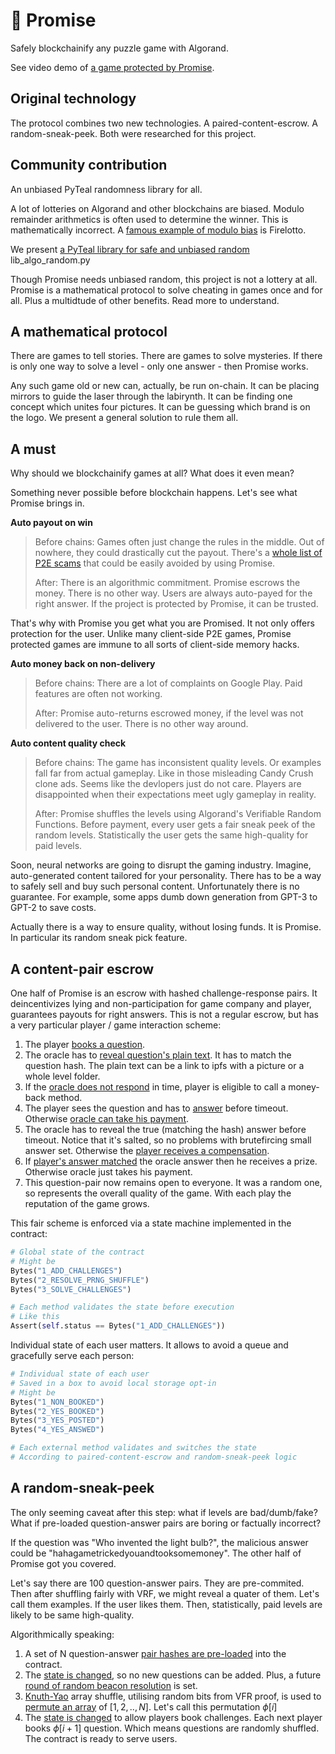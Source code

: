 # 💍 Promise 

Safely blockchainify any puzzle game with Algorand.

See video demo of [a game protected by Promise](https://youtu.be/AinSxP7sn90).
## Original technology

The protocol combines two new technologies. A paired-content-escrow. A random-sneak-peek. Both were researched for this project.

## Community contribution
An unbiased PyTeal randomness library for all.

A lot of lotteries on Algorand and other blockchains are biased. Modulo remainder arithmetics is often used to determine the winner.
This is mathematically incorrect. A [famous example of modulo bias](https://www.linkedin.com/pulse/why-firelottos-blockchain-based-random-engine-fair-kostas-chalkias/) is Firelotto.

We present [a PyTeal library for safe and unbiased random](https://github.com/arty-arty/promise/blob/master/lib_algo_random.py) lib_algo_random.py 

Though Promise needs unbiased random, this project is not a lottery at all. 
Promise is a mathematical protocol to solve cheating in games once and for all. Plus a multidtude of other benefits.
Read more to understand.

## A mathematical protocol 

There are games to tell stories. There are games to solve mysteries. If there is only one way to solve a level - only one answer - then Promise works.

Any such game old or new can, actually, be run on-chain. 
It can be placing mirrors to guide the laser through the labirynth. It can be finding one concept which unites four pictures. It can be guessing which brand is on the logo. We present a general solution to rule them all.

## A must
Why should we blockchainify games at all? What does it even mean?

Something never possible before blockchain happens. Let's see what Promise brings in.

**Auto payout on win**
> Before chains:
>  Games often just change the rules in the middle. Out of nowhere, they could drastically cut the payout. There's a [whole list of P2E scams](https://cointelegraph.com/news/scams-in-gamefi-how-to-identify-toxic-nft-gaming-projects) that could be easily avoided by using Promise. 
>  
>
> After:
> There is an algorithmic commitment. Promise escrows the money. There is no other way. Users are always auto-payed for the right answer. If the project is protected by Promise, it can be trusted.

That's why with Promise you get what you are Promised. It not only offers protection for the user. 
Unlike many client-side P2E games, Promise protected games are immune to all sorts of client-side memory hacks.

**Auto money back on non-delivery** 
> Before chains:
> There are a lot of complaints on Google Play. Paid features are often not working.
>
> After:
> Promise auto-returns escrowed money, if the level was not delivered to the user. There is no other way around. 

**Auto content quality check**
> Before chains:
> The game has inconsistent quality levels. Or examples fall far from actual gameplay. Like in those misleading Candy Crush clone ads. Seems like the devlopers just do not care. 
> Players are disappointed when their expectations meet ugly gameplay in reality.
>
> After:
> Promise shuffles the levels using Algorand's Verifiable Random Functions. Before payment, every user gets a fair sneak peek of the random levels. 
> Statistically the user gets the same high-quality for paid levels.

Soon, neural networks are going to disrupt the gaming industry. Imagine, auto-generated content tailored for your personality. There has to be a way to safely sell and buy such personal content. Unfortunately there is no guarantee. For example, some apps dumb down generation from GPT-3 to GPT-2 to save costs.
 

Actually there is a way to ensure quality, without losing funds. It is Promise. In particular its random sneak pick feature.

## A content-pair escrow
<!-- Click the link to see a demo game protected by Promise.

From a technical point of view Promise is a gaming escrow. First, it guarantees payout/decincentivizes any fraud. Second, it makes sure 
the content quality is the same as Promised by examples. How can a machine feel the quality? Actually, it can't. But, the user might get a fair sneak peek to decide.
Promise provides random examples of levels before the user pays. The levels are randomly shuffled. So, if the user loved those examples, most likely 
paid ones will be enjoyable as well. 

Which seems important in the age of neural net autogenerated content. Imagine that each person 
receives his own personal generated level. There has to be a way to safely sell and buy personal levels. This way is Promise. -->

One half of Promise is an escrow with hashed challenge-response pairs. It deincentivizes lying and non-participation for game company and player, guarantees payouts for right answers. This is not a regular escrow, but has a very particular player / game interaction scheme:

1. The player [books a question](https://github.com/arty-arty/promise/blob/fe3d97e3c8fc8835e5f59b93a5c108b96d82adbd/contract/contract.py#L242).
2. The oracle has to [reveal question's plain text](https://github.com/arty-arty/promise/blob/fe3d97e3c8fc8835e5f59b93a5c108b96d82adbd/contract/contract.py#L267). It has to match the question hash. The plain text can be a link to ipfs with a picture or a whole level folder.
3. If the [oracle does not respond](https://github.com/arty-arty/promise/blob/fe3d97e3c8fc8835e5f59b93a5c108b96d82adbd/contract/contract.py#L293) in time, player is eligible to call a money-back method.
4. The player sees the question and has to [answer](https://github.com/arty-arty/promise/blob/fe3d97e3c8fc8835e5f59b93a5c108b96d82adbd/contract/contract.py#L307) before timeout. Otherwise [oracle can take his payment](https://github.com/arty-arty/promise/blob/fe3d97e3c8fc8835e5f59b93a5c108b96d82adbd/contract/contract.py#L355).
5. The oracle has to reveal the true (matching the hash) answer before timeout. Notice that it's salted, so no problems with brutefircing small answer set. Otherwise the [player receives a compensation](https://github.com/arty-arty/promise/blob/fe3d97e3c8fc8835e5f59b93a5c108b96d82adbd/contract/contract.py#L361).
6. If [player's answer matched](https://github.com/arty-arty/promise/blob/fe3d97e3c8fc8835e5f59b93a5c108b96d82adbd/contract/contract.py#L350) the oracle answer then he receives a prize. Otherwise oracle just takes his payment. 
7. This question-pair now remains open to everyone. It was a random one, so represents the overall quality of the game. With each play the reputation of the game grows.

This fair scheme is enforced via a state machine implemented in the contract:

```python
# Global state of the contract
# Might be 
Bytes("1_ADD_CHALLENGES")
Bytes("2_RESOLVE_PRNG_SHUFFLE")
Bytes("3_SOLVE_CHALLENGES")

# Each method validates the state before execution
# Like this
Assert(self.status == Bytes("1_ADD_CHALLENGES"))
```

Individual state of each user matters. It allows to avoid a queue and gracefully serve each person:

```python
# Individual state of each user 
# Saved in a box to avoid local storage opt-in
# Might be 
Bytes("1_NON_BOOKED")
Bytes("2_YES_BOOKED")
Bytes("3_YES_POSTED")
Bytes("4_YES_ANSWED")

# Each external method validates and switches the state
# According to paired-content-escrow and random-sneak-peek logic
```

## A random-sneak-peek

The only seeming caveat after this step: what if levels are bad/dumb/fake? What if pre-loaded question-answer pairs are boring or factually incorrect? 

If the question was "Who invented the light bulb?", the malicious answer could be "hahagametrickedyouandtooksomemoney". The other half of Promise got you covered.

Let's say there are 100 question-answer pairs. They are pre-commited. Then after shuffling fairly with VRF, we might reveal a quater of them. Let's call them examples. If the user likes them. Then, statistically, paid levels are likely to be same high-quality.

Algorithmically speaking:
1. A set of N question-answer [pair hashes are pre-loaded](https://github.com/arty-arty/promise/blob/fe3d97e3c8fc8835e5f59b93a5c108b96d82adbd/contract/contract.py#L109) into the contract.
2. The [state is changed](https://github.com/arty-arty/promise/blob/fe3d97e3c8fc8835e5f59b93a5c108b96d82adbd/contract/contract.py#L121), so no new questions can be added. Plus, a future [round of random beacon resolution](https://github.com/arty-arty/promise/blob/fe3d97e3c8fc8835e5f59b93a5c108b96d82adbd/contract/contract.py#L125) is set. 
3. [Knuth-Yao](https://github.com/arty-arty/promise/blob/fe3d97e3c8fc8835e5f59b93a5c108b96d82adbd/contract/contract.py#L138) array shuffle, utilising random bits from VFR proof, is used to [permute an array](https://github.com/arty-arty/promise/blob/fe3d97e3c8fc8835e5f59b93a5c108b96d82adbd/contract/contract.py#L207) of $[1, 2, .., N]$. Let's call this permutation $\phi[i]$
4. The [state is changed](https://github.com/arty-arty/promise/blob/fe3d97e3c8fc8835e5f59b93a5c108b96d82adbd/contract/contract.py#L232) to allow players book challenges. Each next player books $\phi[i + 1]$ question. Which means questions are randomly shuffled. The contract is ready to serve users.


<!-- ## A revolutionary experience

Here is a synopsis for players.

Promise is a revolutionary new way to play games and get rewarded for being right. With Promise, you can be sure that your answers will be judged fairly and without bias, and that you will get rewarded for being correct. It also ensures that the levels provided by game companies are of high quality and entertaining. With Promise, you can trust that your gaming experience will be fun and fair. 
You can now play games with confidence, knowing that you will be rewarded for your hard work. Play today and start winning with Promise!

## A synopsis for developers

Here is a synopsis for developers.
To summarize, the contract in this repository is universal. 
You can use it to create a platform for any game that requires solving challenges. The contract's code is designed for easy deployment, and it can be easily connected to your project. 

The contract provides a fair environment for both game companies and players, ensuring both parties get paid for correct answers. It also encourages honest participation with its hashed challenge-response pairs and money-back method. And the random-sneak-peek feature ensures that the levels are of high quality.
It allows to implement any type of game as a series of question-answer pairs, shuffled randomly with VFR, and enforced by the contract. 

The contract also provides a set of methods for users to book and answer questions, as well as the game company to post questions and rewards. 

The contract also provides a set of methods for users to verify the integrity of questions, such as the random-sneak-peek, which allows players to see a small sample of questions before investing time and money. 

If you're interested in using Promise, we invite you to take a look at the source code and consider whether it may be suitable for your game.
It allows to build a game with the following features:

1. Hashed challenge-response pairs to deincentivize lying and non-participation for game company and player.
2. Money-back guarantee for player in case of oracle's failure.
3. Random sneak peek to provide an insight into what is going to be paid prior to payment. 
4. Fairness in the queue system, so each person can have his own chance without waiting in a queue.
5. Reputation system based on the number of solved challenges. 

To use it, you should:
1. Preload your questions into the contract (see `preload_questions` method). It is possible to upload questions one after another, but it is more efficient to preload a couple at once. It is important that you get the initial set of questions right because it will be used for random sneak peek;
2. Set up number of challenges you want to reveal as examples; 
3. Start the contract and start playing! -->
